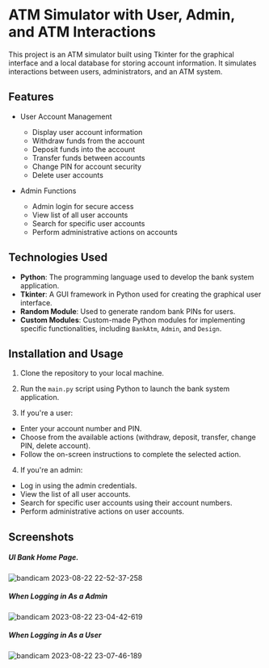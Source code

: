 # ATM Simulator with User, Admin, and ATM Interactions

This project is an ATM simulator built using Tkinter for the graphical interface and a local database for storing account information. It simulates interactions between users, administrators, and an ATM system.

## Features

- User Account Management
  - Display user account information
  - Withdraw funds from the account
  - Deposit funds into the account
  - Transfer funds between accounts
  - Change PIN for account security
  - Delete user accounts

- Admin Functions
  - Admin login for secure access
  - View list of all user accounts
  - Search for specific user accounts
  - Perform administrative actions on accounts

## Technologies Used

- **Python**: The programming language used to develop the bank system application.
- **Tkinter**: A GUI framework in Python used for creating the graphical user interface.
- **Random Module**: Used to generate random bank PINs for users.
- **Custom Modules**: Custom-made Python modules for implementing specific functionalities, including `BankAtm`, `Admin`, and `Design`.

## Installation and Usage

1. Clone the repository to your local machine.

2. Run the `main.py` script using Python to launch the bank system application.

3. If you're a user:
- Enter your account number and PIN.
- Choose from the available actions (withdraw, deposit, transfer, change PIN, delete account).
- Follow the on-screen instructions to complete the selected action.

4. If you're an admin:
- Log in using the admin credentials.
- View the list of all user accounts.
- Search for specific user accounts using their account numbers.
- Perform administrative actions on user accounts.

## Screenshots

##### *UI Bank Home Page.* 
![bandicam 2023-08-22 22-52-37-258](https://github.com/SearingShot/ATM_Simulator/assets/121299642/9f652d1b-afcf-418c-8bcd-6c4ab938e190)

##### *When Logging in As a Admin*
![bandicam 2023-08-22 23-04-42-619](https://github.com/SearingShot/ATM_Simulator/assets/121299642/3fefb34c-4e88-481c-8666-105634efdb91)

##### *When Logging in As a User*
![bandicam 2023-08-22 23-07-46-189](https://github.com/SearingShot/ATM_Simulator/assets/121299642/509e107d-c089-4099-91ef-a239f9e83219)



